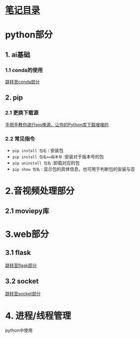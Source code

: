 
# [笔记目录](目录.md)
# python部分


## 1. ai基础

### 1.1 conda的使用
[跳转至conda部分](data/python/pip_conda/conda.md)
## 2. pip
### 2.1 更换下载源
[手把手教你进行pip换源，让你的Python库下载嗖嗖的](https://blog.csdn.net/pdcfighting/article/details/104912316?ops_request_misc=%257B%2522request%255Fid%2522%253A%2522169577760416800197074669%2522%252C%2522scm%2522%253A%252220140713.130102334..%2522%257D&request_id=169577760416800197074669&biz_id=0&utm_medium=distribute.pc_search_result.none-task-blog-2~all~sobaiduend~default-1-104912316-null-null.142^v94^insert_down1&utm_term=pip%E6%9B%B4%E6%8D%A2%E6%BA%90&spm=1018.2226.3001.4187)

### 2.2 常见指令
- `pip install 包名` : 安装包
- `pip install 包名==版本号` :安装对于版本号的包
- `pip uninstall 包名` :卸载对应的包
- `pip show 包名` : 显示包的具体信息，也可用于判断包的安装与否
# 2.音视频处理部分
## 2.1 moviepy库


# 3.web部分
## 3.1 flask
[跳转至flask部分](data/python/flask/flask.md)


## 3.2 socket
[跳转至socket部分](data/python/socket/socket.md)

# 4. 进程/线程管理
python中使用